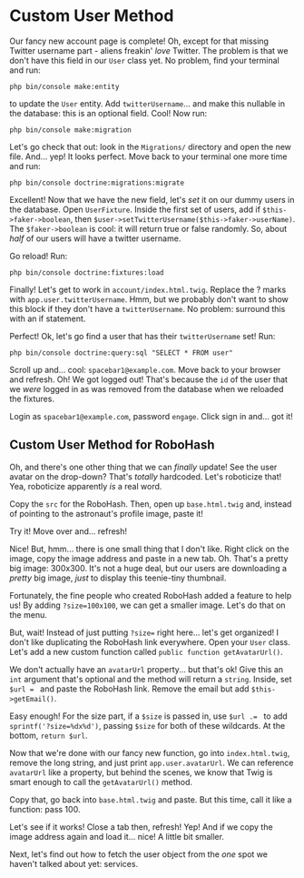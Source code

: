 # Custom User Method

Our fancy new account page is complete! Oh, except for that missing Twitter username
part - aliens freakin' *love* Twitter. The problem is that we don't have this field
in our `User` class yet. No problem, find your terminal and run:

```terminal
php bin/console make:entity
```

to update the `User` entity. Add `twitterUsername`... and make this nullable in
the database: this is an optional field. Cool! Now run:

```terminal
php bin/console make:migration
```

Let's go check that out: look in the `Migrations/` directory and open the new
file. And... yep! It looks perfect. Move back to your terminal one more time and
run:

```terminal
php bin/console doctrine:migrations:migrate
```

Excellent! Now that we have the new field, let's *set* it on our dummy users in the
database. Open `UserFixture`. Inside the first set of users, add if
`$this->faker->boolean`, then `$user->setTwitterUsername($this->faker->userName)`.
The `$faker->boolean` is cool: it will return true or false randomly. So, about
*half* of our users will have a twitter username.

Go reload! Run:

```terminal
php bin/console doctrine:fixtures:load
```

Finally! Let's get to work in `account/index.html.twig`. Replace the ? marks with
`app.user.twitterUsername`. Hmm, but we probably don't want to show this block if
they don't have a `twitterUsername`. No problem: surround this with an if statement.

Perfect! Ok, let's go find a user that has their `twitterUsername` set! Run:

```terminal
php bin/console doctrine:query:sql "SELECT * FROM user"
```

Scroll up and... cool: `spacebar1@example.com`. Move back to your browser and
refresh. Oh! We got logged out! That's because the `id` of the user that we *were*
logged in as was removed from the database when we reloaded the fixtures.

Login as `spacebar1@example.com`, password `engage`. Click sign in and... got it!

## Custom User Method for RoboHash

Oh, and there's one other thing that we can *finally* update! See the user avatar on the
drop-down? That's *totally* hardcoded. Let's roboticize that! Yea, roboticize apparently
*is* a real word.

Copy the `src` for the RoboHash. Then, open up `base.html.twig` and, instead of
pointing to the astronaut's profile image, paste it!

Try it! Move over and... refresh!

Nice! But, hmm... there is one small thing that I don't like. Right click on the
image, copy the image address and paste in a new tab. Oh. That's a pretty big image:
300x300. It's not a huge deal, but our users are downloading a *pretty* big image,
*just* to display this teenie-tiny thumbnail.

Fortunately, the fine people who created RoboHash added a feature to help us! By
adding `?size=100x100`, we can get a smaller image. Let's do that on the menu.

But, wait! Instead of just putting `?size=` right here... let's get organized!
I don't like duplicating the RoboHash link everywhere. Open your `User` class.
Let's add a new custom function called `public function getAvatarUrl()`.

We don't actually have an `avatarUrl` property... but that's ok! Give this an `int`
argument that's optional and the method will return a `string`. Inside, set
`$url = ` and paste the RoboHash link. Remove the email but add
`$this->getEmail()`.

Easy enough! For the size part, if a `$size` is passed in, use `$url .= `
to add `sprintf('?size=%dx%d')`, passing `$size` for both of these wildcards.
At the bottom, `return $url`.

Now that we're done with our fancy new function, go into `index.html.twig`, remove
the long string, and just print `app.user.avatarUrl`. We can reference `avatarUrl`
like a property, but behind the scenes, we know that Twig is smart enough to call
the `getAvatarUrl()` method.

Copy that, go back into `base.html.twig` and paste. But this time, call it like
a function: pass 100.

Let's see if it works! Close a tab then, refresh! Yep! And if we copy the image address
again and load it... nice! A little bit smaller.

Next, let's find out how to fetch the user object from the *one* spot we haven't
talked about yet: services.
